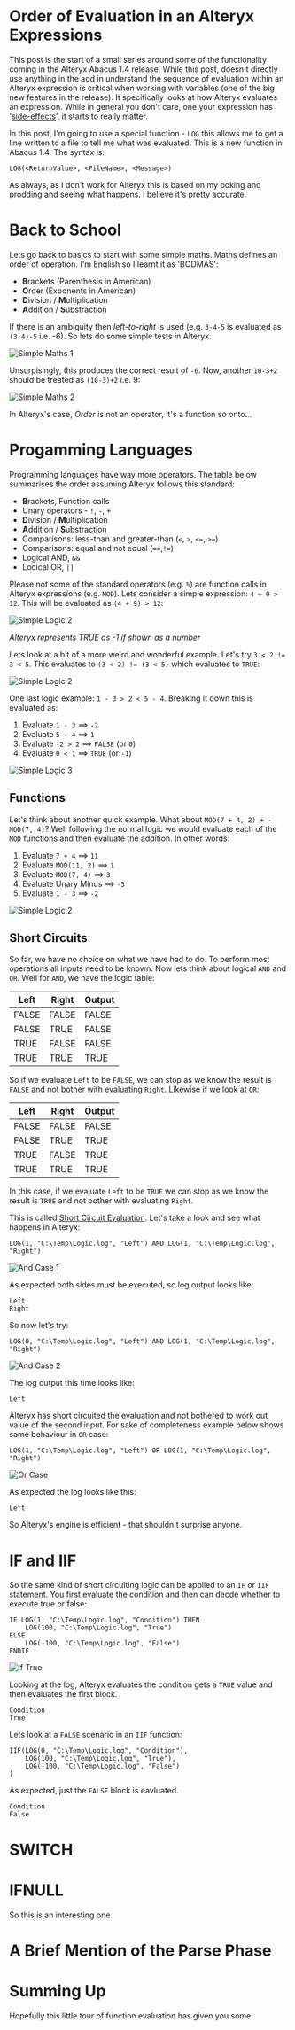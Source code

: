 # Order of Evaluation in an Alteryx Expressions

This post is the start of a small series around some of the functionality coming in the Alteryx Abacus 1.4 release. While this post, doesn't directly use anything in the add in understand the sequence of evaluation within an Alteryx expression is critical when working with variables (one of the big new features in the release). It specifically looks at how Alteryx evaluates an expression. While in general you don't care, one your expression has '[side-effects](https://en.wikipedia.org/wiki/Side_effect_(computer_science))', it starts to really matter.

In this post, I'm going to use a special function - `LOG` this allows me to get a line written to a file to tell me what was evaluated. This is a new function in Abacus 1.4. The syntax is:

```none
LOG(<ReturnValue>, <FileName>, <Message>)
```

As always, as I don't work for Alteryx this is based on my poking and prodding and seeing what happens. I believe it's pretty accurate.

# Back to School

Lets go back to basics to start with some simple maths. Maths defines an order of operation. I'm English so I learnt it as 'BODMAS':

- **B**rackets (Parenthesis in American)
- **O**rder (Exponents in American)
- **D**ivision / **M**ultiplication
- **A**ddition / **S**ubstraction

If there is an ambiguity then *left-to-right* is used (e.g. `3-4-5` is evaluated as `(3-4)-5` i.e. -6). So lets do some simple tests in Alteryx. 

![Simple Maths 1](assets/order/basic.maths.1.jpg)

Unsurpisingly, this produces the correct result of `-6`. Now, another `10-3+2` should be treated as `(10-3)+2` i.e. 9:

![Simple Maths 2](assets/order/basic.maths.2.jpg)

In Alteryx's case, *Order* is not an operator, it's a function so onto...

# Progamming Languages

Programming languages have way more operators. The table below summarises the order assuming Alteryx follows this standard:

- **B**rackets, Function calls
- Unary operators - `!`, `-`, `+`
- **D**ivision / **M**ultiplication
- **A**ddition / **S**ubstraction
- Comparisons: less-than and greater-than (`<`, `>`, `<=`, `>=`)
- Comparisons: equal and not equal (`==`,`!=`)
- Logical AND, `&&`
- Locical OR, `||`

Please not some of the standard operators (e.g. `%`) are function calls in Alteryx expressions (e.g. `MOD`). Lets consider a simple expression: `4 + 9 > 12`. This will be evaluated as `(4 + 9) > 12`:

![Simple Logic 2](assets/order/logic.case.1.jpg)

*Alteryx represents TRUE as -1 if shown as a number*

Lets look at a bit of a more weird and wonderful example. Let's try `3 < 2 != 3 < 5`. This evaluates to `(3 < 2) != (3 < 5)` which evaluates to `TRUE`:

![Simple Logic 2](assets/order/logic.case.2.jpg)

One last logic example: `1 - 3 > 2 < 5 - 4`. Breaking it down this is evaluated as:

1. Evaluate `1 - 3` ==> `-2`
2. Evaluate `5 - 4` ==> `1`
3. Evaluate `-2 > 2` ==> `FALSE` (or `0`)
4. Evaluate `0 < 1` ==> `TRUE` (or `-1`)

![Simple Logic 3](assets/order/logic.case.3.jpg)

## Functions

Let's think about another quick example. What about `MOD(7 + 4, 2) + -MOD(7, 4)`? Well following the normal logic we would evaluate each of the `MOD` functions and then evaluate the addition. In other words:

1. Evaluate `7 + 4` ==> `11`
2. Evaluate `MOD(11, 2)` ==> `1`
3. Evaluate `MOD(7, 4)` ==> `3`
4. Evaluate Unary Minus ==> `-3`
5. Evaluate `1 - 3` ==> `-2`

![Simple Logic 2](assets/order/mods.jpg)

## Short Circuits

So far, we have no choice on what we have had to do. To perform most operations all inputs need to be known. Now lets think about logical `AND` and `OR`. Well for `AND`, we have the logic table:

|Left|Right|Output|
|---|---|---|
|FALSE|FALSE|FALSE|
|FALSE|TRUE|FALSE|
|TRUE|FALSE|FALSE|
|TRUE|TRUE|TRUE|

So if we evaluate `Left` to be `FALSE`, we can stop as we know the result is `FALSE` and not bother with evaluating `Right`. Likewise if we look at `OR`:

|Left|Right|Output|
|---|---|---|
|FALSE|FALSE|FALSE|
|FALSE|TRUE|TRUE|
|TRUE|FALSE|TRUE|
|TRUE|TRUE|TRUE|

In this case, if we evaluate `Left` to be `TRUE` we can stop as we know the result is `TRUE` and not bother with evaluating `Right`.

This is called [Short Circuit Evaluation](https://en.wikipedia.org/wiki/Short-circuit_evaluation). Let's take a look and see what happens in Alteryx:

```none
LOG(1, "C:\Temp\Logic.log", "Left") AND LOG(1, "C:\Temp\Logic.log", "Right")
```

![And Case 1](assets/order/and.1.jpg)

As expected both sides must be executed, so log output looks like:

```none
Left
Right
```

So now let's try:

```none
LOG(0, "C:\Temp\Logic.log", "Left") AND LOG(1, "C:\Temp\Logic.log", "Right")
```

![And Case 2](assets/order/and.2.jpg)

The log output this time looks like:

```none
Left
```

Alteryx has short circuited the evaluation and not bothered to work out value of the second input. For sake of completeness example below shows same behaviour in `OR` case:

```none
LOG(1, "C:\Temp\Logic.log", "Left") OR LOG(1, "C:\Temp\Logic.log", "Right")
```

![Or Case](assets/order/or.jpg)

As expected the log looks like this:

```none
Left
```

So Alteryx's engine is efficient - that shouldn't surprise anyone.

# IF and  IIF

So the same kind of short circuiting logic can be applied to an `IF` or `IIF` statement. You first evaluate the condition and then can decde whether to execute true or false:

```none
IF LOG(1, "C:\Temp\Logic.log", "Condition") THEN
	LOG(100, "C:\Temp\Logic.log", "True")
ELSE
	LOG(-100, "C:\Temp\Logic.log", "False")
ENDIF
```

![If True](assets/order/if.true.jpg)

Looking at the log, Alteryx evaluates the condition gets a `TRUE` value and then evaluates the first block. 

```none
Condition
True
```

Lets look at a `FALSE` scenario in an `IIF` function:

```none
IIF(LOG(0, "C:\Temp\Logic.log", "Condition"),
	LOG(100, "C:\Temp\Logic.log", "True"),
	LOG(-100, "C:\Temp\Logic.log", "False")
)
```

As expected, just the `FALSE` block is eavluated.

```none
Condition
False
```

# SWITCH

# IFNULL

So this is an interesting one. 

# A Brief Mention of the Parse Phase

# Summing Up

Hopefully this little tour of function evaluation has given you some 